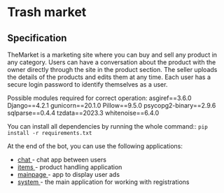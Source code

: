 # Trash market

## Specification
TheMarket is a marketing site where you can buy and sell any product in any category. Users can have a conversation about the product with the owner directly through the site in the product section. The seller uploads the details of the products and edits them at any time. Each user has a secure login password to identify themselves as a user.

Possible modules required for correct operation:
asgiref==3.6.0
Django==4.2.1
gunicorn==20.1.0
Pillow==9.5.0
psycopg2-binary==2.9.6
sqlparse==0.4.4
tzdata==2023.3
whitenoise==6.4.0

You can install all dependencies by running the whole command:: `pip install -r requirements.txt`

At the end of the bot, you can use the following applications:
+ <u> chat </u> - chat app between users
+ <u> items </u> - product handling application
+ <u> mainpage </u> - app to display user ads
+ <u> system </u> - the main application for working with registrations